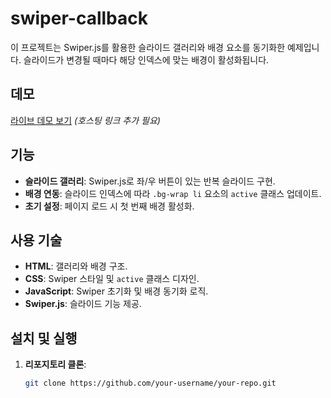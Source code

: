 # swiper-callback
이 프로젝트는 Swiper.js를 활용한 슬라이드 갤러리와 배경 요소를 동기화한 예제입니다. 슬라이드가 변경될 때마다 해당 인덱스에 맞는 배경이 활성화됩니다.

## 데모
[라이브 데모 보기](https://your-demo-link-here.com) *(호스팅 링크 추가 필요)*

## 기능
- **슬라이드 갤러리**: Swiper.js로 좌/우 버튼이 있는 반복 슬라이드 구현.
- **배경 연동**: 슬라이드 인덱스에 따라 `.bg-wrap li` 요소의 `active` 클래스 업데이트.
- **초기 설정**: 페이지 로드 시 첫 번째 배경 활성화.

## 사용 기술
- **HTML**: 갤러리와 배경 구조.
- **CSS**: Swiper 스타일 및 `active` 클래스 디자인.
- **JavaScript**: Swiper 초기화 및 배경 동기화 로직.
- **Swiper.js**: 슬라이드 기능 제공.

## 설치 및 실행
1. **리포지토리 클론**:
   ```bash
   git clone https://github.com/your-username/your-repo.git
